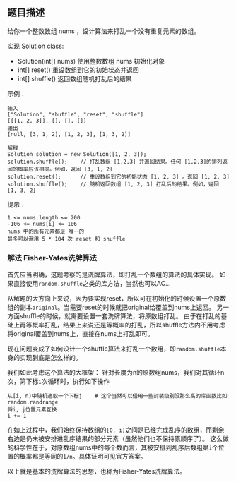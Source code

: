 ## 题目描述
给你一个整数数组 nums ，设计算法来打乱一个没有重复元素的数组。

实现 Solution class:
- Solution(int[] nums) 使用整数数组 nums 初始化对象
- int[] reset() 重设数组到它的初始状态并返回
- int[] shuffle() 返回数组随机打乱后的结果

示例：
```
输入
["Solution", "shuffle", "reset", "shuffle"]
[[[1, 2, 3]], [], [], []]
输出
[null, [3, 1, 2], [1, 2, 3], [1, 3, 2]]

解释
Solution solution = new Solution([1, 2, 3]);
solution.shuffle();    // 打乱数组 [1,2,3] 并返回结果。任何 [1,2,3]的排列返回的概率应该相同。例如，返回 [3, 1, 2]
solution.reset();      // 重设数组到它的初始状态 [1, 2, 3] 。返回 [1, 2, 3]
solution.shuffle();    // 随机返回数组 [1, 2, 3] 打乱后的结果。例如，返回 [1, 3, 2]
```

提示：
```
1 <= nums.length <= 200
-106 <= nums[i] <= 106
nums 中的所有元素都是 唯一的
最多可以调用 5 * 104 次 reset 和 shuffle
```

### 解法 Fisher-Yates洗牌算法
首先应当明确，这题考察的是洗牌算法，即打乱一个数组的算法的具体实现。
如果直接使用`random.shuffle`之类的库方法，当然也可以AC…

从解题的大方向上来说，因为要实现reset，所以可在初始化的时候设置一个原数组的副本`original`。当需要reset的时候就把original给覆盖到nums上返回。
另一方面shuffle的时候，就需要设置一套洗牌算法，将原数组打乱。
由于在打乱的基础上再等概率打乱，结果上来说还是等概率的打乱，所以shuffle方法内不用考虑将original覆盖到nums上，直接在nums上打乱即可。

现在问题变成了如何设计一个shuffle算法来打乱一个数组，即`random.shuffle`本身的实现到底是怎么样的。

我们如此考虑这个算法的大框架：
针对长度为n的原数组nums，我们对其循环n次，第下标`i`次循环时，执行如下操作
```text
从[i, n)中随机选取一个下标j    # 这个当然可以借用一些封装级别没那么高的库函数比如random.randrange
将i, j位置元素互换
i += 1
```
在如上过程中，我们始终保持数组的`[0, i)`之间是已经完成乱序的数组，而剩余右边是仍未被安排进乱序结果的部分元素（虽然他们也不保持原顺序了）。
这么做的科学性在于，对原数组nums中的每个数而言，其被安排到乱序后数组第`i`个位置的概率都是等同的`1/n`。具体证明可见官方答案。

以上就是基本的洗牌算法的思想，也称为Fisher-Yates洗牌算法。